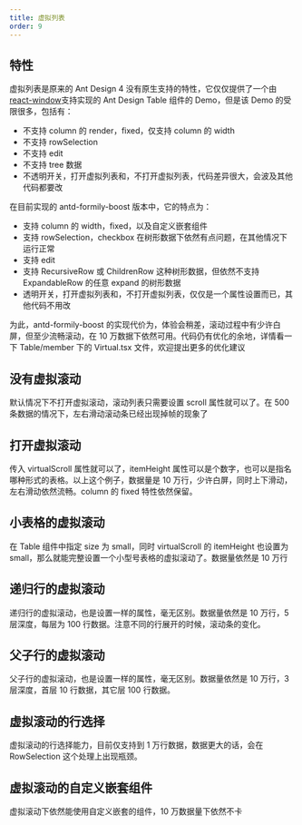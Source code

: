 ```yaml
---
title: 虚拟列表
order: 9
---
```


## 特性

虚拟列表是原来的 Ant Design 4 没有原生支持的特性，它仅仅提供了一个由[react-window](https://react-window.vercel.app/#/examples/list/fixed-size)支持实现的 Ant Design Table 组件的 Demo，但是该 Demo 的受限很多，包括有：

-   不支持 column 的 render，fixed，仅支持 column 的 width
-   不支持 rowSelection
-   不支持 edit
-   不支持 tree 数据
-   不透明开关，打开虚拟列表和，不打开虚拟列表，代码差异很大，会波及其他代码都要改

在目前实现的 antd-formily-boost 版本中，它的特点为：

-   支持 column 的 width，fixed，以及自定义嵌套组件
-   支持 rowSelection，checkbox 在树形数据下依然有点问题，在其他情况下运行正常
-   支持 edit
-   支持 RecursiveRow 或 ChildrenRow 这种树形数据，但依然不支持 ExpandableRow 的任意 expand 的树形数据
-   透明开关，打开虚拟列表和，不打开虚拟列表，仅仅是一个属性设置而已，其他代码不用改

为此，antd-formily-boost 的实现代价为，体验会稍差，滚动过程中有少许白屏，但至少流畅滚动，在 10 万数据下依然可用。代码仍有优化的余地，详情看一下 Table/member 下的 Virtual.tsx 文件，欢迎提出更多的优化建议

## 没有虚拟滚动

<code src="./noVirtual.tsx"></code>

默认情况下不打开虚拟滚动，滚动列表只需要设置 scroll 属性就可以了。在 500 条数据的情况下，左右滑动滚动条已经出现掉帧的现象了

## 打开虚拟滚动

<code src="./virtual.tsx"></code>

传入 virtualScroll 属性就可以了，itemHeight 属性可以是个数字，也可以是指名哪种形式的表格。以上这个例子，数据量是 10 万行，少许白屏，同时上下滑动，左右滑动依然流畅。column 的 fixed 特性依然保留。

## 小表格的虚拟滚动

<code src="./smallVirtual.tsx"></code>

在 Table 组件中指定 size 为 small，同时 virtualScroll 的 itemHeight 也设置为 small，那么就能完整设置一个小型号表格的虚拟滚动了。数据量依然是 10 万行

## 递归行的虚拟滚动

<code src="./recursive.tsx"></code>

递归行的虚拟滚动，也是设置一样的属性，毫无区别。数据量依然是 10 万行，5 层深度，每层为 100 行数据。注意不同的行展开的时候，滚动条的变化。

## 父子行的虚拟滚动

<code src="./children.tsx"></code>

父子行的虚拟滚动，也是设置一样的属性，毫无区别。数据量依然是 10 万行，3 层深度，首层 10 行数据，其它层 100 行数据。

## 虚拟滚动的行选择

<code src="./selection.tsx"></code>

虚拟滚动的行选择能力，目前仅支持到 1 万行数据，数据更大的话，会在 RowSelection 这个处理上出现瓶颈。

## 虚拟滚动的自定义嵌套组件

<code src="./userInput.tsx"></code>

虚拟滚动下依然能使用自定义嵌套的组件，10 万数据量下依然不卡
